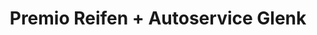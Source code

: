 ---
title: "Premio Reifen + Autoservice Glenk"
url: /pommelsbrunn/premio-reifen-autoservice-glenk/
shop: Autowerkstatt
---